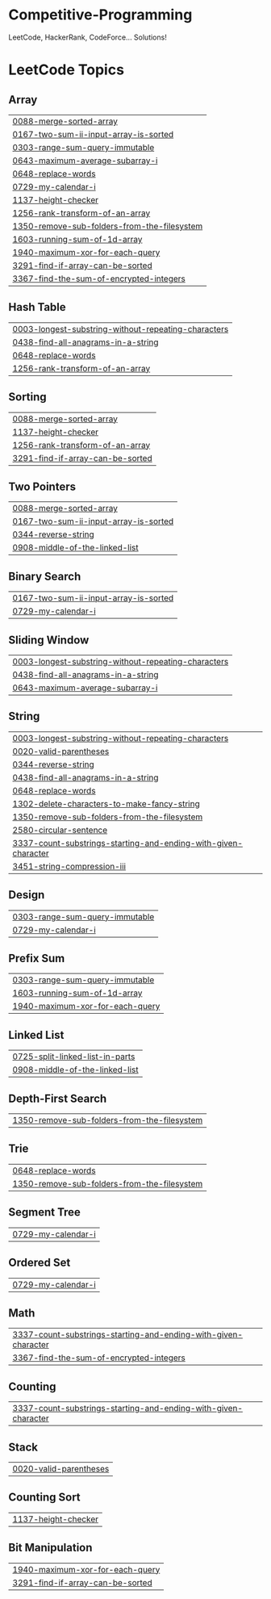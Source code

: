 # Competitive-Programming
LeetCode, HackerRank, CodeForce... Solutions!

<!---LeetCode Topics Start-->
# LeetCode Topics
## Array
|  |
| ------- |
| [0088-merge-sorted-array](https://github.com/TsehaynehGetaneh/Competitive-Programming/tree/master/0088-merge-sorted-array) |
| [0167-two-sum-ii-input-array-is-sorted](https://github.com/TsehaynehGetaneh/Competitive-Programming/tree/master/0167-two-sum-ii-input-array-is-sorted) |
| [0303-range-sum-query-immutable](https://github.com/TsehaynehGetaneh/Competitive-Programming/tree/master/0303-range-sum-query-immutable) |
| [0643-maximum-average-subarray-i](https://github.com/TsehaynehGetaneh/Competitive-Programming/tree/master/0643-maximum-average-subarray-i) |
| [0648-replace-words](https://github.com/TsehaynehGetaneh/Competitive-Programming/tree/master/0648-replace-words) |
| [0729-my-calendar-i](https://github.com/TsehaynehGetaneh/Competitive-Programming/tree/master/0729-my-calendar-i) |
| [1137-height-checker](https://github.com/TsehaynehGetaneh/Competitive-Programming/tree/master/1137-height-checker) |
| [1256-rank-transform-of-an-array](https://github.com/TsehaynehGetaneh/Competitive-Programming/tree/master/1256-rank-transform-of-an-array) |
| [1350-remove-sub-folders-from-the-filesystem](https://github.com/TsehaynehGetaneh/Competitive-Programming/tree/master/1350-remove-sub-folders-from-the-filesystem) |
| [1603-running-sum-of-1d-array](https://github.com/TsehaynehGetaneh/Competitive-Programming/tree/master/1603-running-sum-of-1d-array) |
| [1940-maximum-xor-for-each-query](https://github.com/TsehaynehGetaneh/Competitive-Programming/tree/master/1940-maximum-xor-for-each-query) |
| [3291-find-if-array-can-be-sorted](https://github.com/TsehaynehGetaneh/Competitive-Programming/tree/master/3291-find-if-array-can-be-sorted) |
| [3367-find-the-sum-of-encrypted-integers](https://github.com/TsehaynehGetaneh/Competitive-Programming/tree/master/3367-find-the-sum-of-encrypted-integers) |
## Hash Table
|  |
| ------- |
| [0003-longest-substring-without-repeating-characters](https://github.com/TsehaynehGetaneh/Competitive-Programming/tree/master/0003-longest-substring-without-repeating-characters) |
| [0438-find-all-anagrams-in-a-string](https://github.com/TsehaynehGetaneh/Competitive-Programming/tree/master/0438-find-all-anagrams-in-a-string) |
| [0648-replace-words](https://github.com/TsehaynehGetaneh/Competitive-Programming/tree/master/0648-replace-words) |
| [1256-rank-transform-of-an-array](https://github.com/TsehaynehGetaneh/Competitive-Programming/tree/master/1256-rank-transform-of-an-array) |
## Sorting
|  |
| ------- |
| [0088-merge-sorted-array](https://github.com/TsehaynehGetaneh/Competitive-Programming/tree/master/0088-merge-sorted-array) |
| [1137-height-checker](https://github.com/TsehaynehGetaneh/Competitive-Programming/tree/master/1137-height-checker) |
| [1256-rank-transform-of-an-array](https://github.com/TsehaynehGetaneh/Competitive-Programming/tree/master/1256-rank-transform-of-an-array) |
| [3291-find-if-array-can-be-sorted](https://github.com/TsehaynehGetaneh/Competitive-Programming/tree/master/3291-find-if-array-can-be-sorted) |
## Two Pointers
|  |
| ------- |
| [0088-merge-sorted-array](https://github.com/TsehaynehGetaneh/Competitive-Programming/tree/master/0088-merge-sorted-array) |
| [0167-two-sum-ii-input-array-is-sorted](https://github.com/TsehaynehGetaneh/Competitive-Programming/tree/master/0167-two-sum-ii-input-array-is-sorted) |
| [0344-reverse-string](https://github.com/TsehaynehGetaneh/Competitive-Programming/tree/master/0344-reverse-string) |
| [0908-middle-of-the-linked-list](https://github.com/TsehaynehGetaneh/Competitive-Programming/tree/master/0908-middle-of-the-linked-list) |
## Binary Search
|  |
| ------- |
| [0167-two-sum-ii-input-array-is-sorted](https://github.com/TsehaynehGetaneh/Competitive-Programming/tree/master/0167-two-sum-ii-input-array-is-sorted) |
| [0729-my-calendar-i](https://github.com/TsehaynehGetaneh/Competitive-Programming/tree/master/0729-my-calendar-i) |
## Sliding Window
|  |
| ------- |
| [0003-longest-substring-without-repeating-characters](https://github.com/TsehaynehGetaneh/Competitive-Programming/tree/master/0003-longest-substring-without-repeating-characters) |
| [0438-find-all-anagrams-in-a-string](https://github.com/TsehaynehGetaneh/Competitive-Programming/tree/master/0438-find-all-anagrams-in-a-string) |
| [0643-maximum-average-subarray-i](https://github.com/TsehaynehGetaneh/Competitive-Programming/tree/master/0643-maximum-average-subarray-i) |
## String
|  |
| ------- |
| [0003-longest-substring-without-repeating-characters](https://github.com/TsehaynehGetaneh/Competitive-Programming/tree/master/0003-longest-substring-without-repeating-characters) |
| [0020-valid-parentheses](https://github.com/TsehaynehGetaneh/Competitive-Programming/tree/master/0020-valid-parentheses) |
| [0344-reverse-string](https://github.com/TsehaynehGetaneh/Competitive-Programming/tree/master/0344-reverse-string) |
| [0438-find-all-anagrams-in-a-string](https://github.com/TsehaynehGetaneh/Competitive-Programming/tree/master/0438-find-all-anagrams-in-a-string) |
| [0648-replace-words](https://github.com/TsehaynehGetaneh/Competitive-Programming/tree/master/0648-replace-words) |
| [1302-delete-characters-to-make-fancy-string](https://github.com/TsehaynehGetaneh/Competitive-Programming/tree/master/1302-delete-characters-to-make-fancy-string) |
| [1350-remove-sub-folders-from-the-filesystem](https://github.com/TsehaynehGetaneh/Competitive-Programming/tree/master/1350-remove-sub-folders-from-the-filesystem) |
| [2580-circular-sentence](https://github.com/TsehaynehGetaneh/Competitive-Programming/tree/master/2580-circular-sentence) |
| [3337-count-substrings-starting-and-ending-with-given-character](https://github.com/TsehaynehGetaneh/Competitive-Programming/tree/master/3337-count-substrings-starting-and-ending-with-given-character) |
| [3451-string-compression-iii](https://github.com/TsehaynehGetaneh/Competitive-Programming/tree/master/3451-string-compression-iii) |
## Design
|  |
| ------- |
| [0303-range-sum-query-immutable](https://github.com/TsehaynehGetaneh/Competitive-Programming/tree/master/0303-range-sum-query-immutable) |
| [0729-my-calendar-i](https://github.com/TsehaynehGetaneh/Competitive-Programming/tree/master/0729-my-calendar-i) |
## Prefix Sum
|  |
| ------- |
| [0303-range-sum-query-immutable](https://github.com/TsehaynehGetaneh/Competitive-Programming/tree/master/0303-range-sum-query-immutable) |
| [1603-running-sum-of-1d-array](https://github.com/TsehaynehGetaneh/Competitive-Programming/tree/master/1603-running-sum-of-1d-array) |
| [1940-maximum-xor-for-each-query](https://github.com/TsehaynehGetaneh/Competitive-Programming/tree/master/1940-maximum-xor-for-each-query) |
## Linked List
|  |
| ------- |
| [0725-split-linked-list-in-parts](https://github.com/TsehaynehGetaneh/Competitive-Programming/tree/master/0725-split-linked-list-in-parts) |
| [0908-middle-of-the-linked-list](https://github.com/TsehaynehGetaneh/Competitive-Programming/tree/master/0908-middle-of-the-linked-list) |
## Depth-First Search
|  |
| ------- |
| [1350-remove-sub-folders-from-the-filesystem](https://github.com/TsehaynehGetaneh/Competitive-Programming/tree/master/1350-remove-sub-folders-from-the-filesystem) |
## Trie
|  |
| ------- |
| [0648-replace-words](https://github.com/TsehaynehGetaneh/Competitive-Programming/tree/master/0648-replace-words) |
| [1350-remove-sub-folders-from-the-filesystem](https://github.com/TsehaynehGetaneh/Competitive-Programming/tree/master/1350-remove-sub-folders-from-the-filesystem) |
## Segment Tree
|  |
| ------- |
| [0729-my-calendar-i](https://github.com/TsehaynehGetaneh/Competitive-Programming/tree/master/0729-my-calendar-i) |
## Ordered Set
|  |
| ------- |
| [0729-my-calendar-i](https://github.com/TsehaynehGetaneh/Competitive-Programming/tree/master/0729-my-calendar-i) |
## Math
|  |
| ------- |
| [3337-count-substrings-starting-and-ending-with-given-character](https://github.com/TsehaynehGetaneh/Competitive-Programming/tree/master/3337-count-substrings-starting-and-ending-with-given-character) |
| [3367-find-the-sum-of-encrypted-integers](https://github.com/TsehaynehGetaneh/Competitive-Programming/tree/master/3367-find-the-sum-of-encrypted-integers) |
## Counting
|  |
| ------- |
| [3337-count-substrings-starting-and-ending-with-given-character](https://github.com/TsehaynehGetaneh/Competitive-Programming/tree/master/3337-count-substrings-starting-and-ending-with-given-character) |
## Stack
|  |
| ------- |
| [0020-valid-parentheses](https://github.com/TsehaynehGetaneh/Competitive-Programming/tree/master/0020-valid-parentheses) |
## Counting Sort
|  |
| ------- |
| [1137-height-checker](https://github.com/TsehaynehGetaneh/Competitive-Programming/tree/master/1137-height-checker) |
## Bit Manipulation
|  |
| ------- |
| [1940-maximum-xor-for-each-query](https://github.com/TsehaynehGetaneh/Competitive-Programming/tree/master/1940-maximum-xor-for-each-query) |
| [3291-find-if-array-can-be-sorted](https://github.com/TsehaynehGetaneh/Competitive-Programming/tree/master/3291-find-if-array-can-be-sorted) |
<!---LeetCode Topics End-->